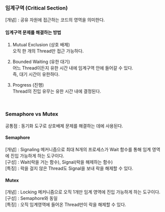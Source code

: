 ### 임계구역 (Critical Section)  
[개념] : 공유 자원에 접근하는 코드의 영역을 의미한다.  
  
#### 임계구역 문제를 해결하는 방법  
1) Mutual Exclusion (상호 배제)  
오직 한 개의 Thread만 접근 가능하다.  

2) Bounded Waiting (유한 대기)  
어느 Thread이든지 유한 시간 내에 임계구역 안에 들어갈 수 있다.  
즉, 대기 시간이 유한하다.  

3) Progress (진행)  
Thread의 진입 유무는 유한 시간 내에 결정된다.  

<br>

### Semaphore vs Mutex   
공통점 : 동기화 도구로 상호배제 문제를 해결하는 데에 사용된다.  

#### Semaphore
[개념] : Signaling 메커니즘으로 최대 N개의 프로세스가 Wait 함수를 통해 임계 영역에 진입 가능하게 하는 도구이다.  
[구성] : Wait(락을 거는 함수), Signal(락을 해제하는 함수)  
[특징] : 락을 걸지 않은 Thread도 Signal을 보내 락을 해제할 수 있다.  

#### Mutex
[개념] : Locking 메커니즘으로 오직 1개만 임계 영역에 진입 가능하게 하는 도구이다.  
[구성] : Semaphore와 동일  
[특징] : 오직 임계영역에 들어온 Thread만이 락을 해제할 수 있다.  

